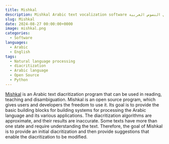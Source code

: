 ```yaml
---
title: Mishkal
description: Mishkal Arabic text vocalization software مشكال لتشكيل النصوص العربية.
slug: Mishkal
date: 2024-08-27 00:00:00+0000
image: mishkal.png
categories:
  - Software
languages:
  - Arabic
  - English
tags:
  - Natural language processing
  - diacritization
  - Arabic language
  - Open Source
  - Python
---
```


[Mishkal](https://github.com/linuxscout/mishkal) is an Arabic text diacritization program that can be used in reading, teaching and disambiguation. Mishkal is an open source program, which gives users and developers the freedom to use it. Its goal is to provide the basic building blocks for building systems for processing the Arabic language and its various applications. The diacritization algorithms are approximate, and their results are inaccurate. Some texts have more than one state and require understanding the text. Therefore, the goal of Mishkal is to provide an initial diacritization and then provide suggestions that enable the diacritization to be modified.
